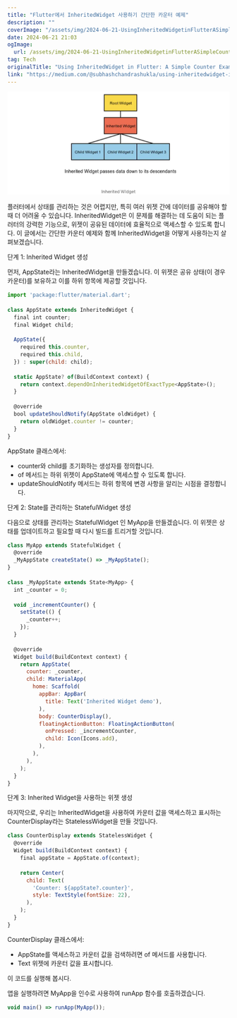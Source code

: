 ```yaml
---
title: "Flutter에서 InheritedWidget 사용하기 간단한 카운터 예제"
description: ""
coverImage: "/assets/img/2024-06-21-UsingInheritedWidgetinFlutterASimpleCounterExample_0.png"
date: 2024-06-21 21:03
ogImage:
  url: /assets/img/2024-06-21-UsingInheritedWidgetinFlutterASimpleCounterExample_0.png
tag: Tech
originalTitle: "Using InheritedWidget in Flutter: A Simple Counter Example"
link: "https://medium.com/@subhashchandrashukla/using-inheritedwidget-in-flutter-a-simple-counter-example-3eb0d03ca936"
---
```


![사진](/assets/img/2024-06-21-UsingInheritedWidgetinFlutterASimpleCounterExample_0.png)

플러터에서 상태를 관리하는 것은 어렵지만, 특히 여러 위젯 간에 데이터를 공유해야 할 때 더 어려울 수 있습니다. InheritedWidget은 이 문제를 해결하는 데 도움이 되는 플러터의 강력한 기능으로, 위젯이 공유된 데이터에 효율적으로 액세스할 수 있도록 합니다. 이 글에서는 간단한 카운터 예제와 함께 InheritedWidget을 어떻게 사용하는지 살펴보겠습니다.

단계 1: Inherited Widget 생성

먼저, AppState라는 InheritedWidget을 만들겠습니다. 이 위젯은 공유 상태(이 경우 카운터)를 보유하고 이를 하위 항목에 제공할 것입니다.

<div class="content-ad"></div>

```js
import 'package:flutter/material.dart';

class AppState extends InheritedWidget {
  final int counter;
  final Widget child;

  AppState({
    required this.counter,
    required this.child,
  }) : super(child: child);

  static AppState? of(BuildContext context) {
    return context.dependOnInheritedWidgetOfExactType<AppState>();
  }

  @override
  bool updateShouldNotify(AppState oldWidget) {
    return oldWidget.counter != counter;
  }
}
```

AppState 클래스에서:

- counter와 child를 초기화하는 생성자를 정의합니다.
- of 메서드는 하위 위젯이 AppState에 액세스할 수 있도록 합니다.
- updateShouldNotify 메서드는 하위 항목에 변경 사항을 알리는 시점을 결정합니다.

단계 2: State를 관리하는 StatefulWidget 생성

<div class="content-ad"></div>

다음으로 상태를 관리하는 StatefulWidget 인 MyApp을 만들겠습니다. 이 위젯은 상태를 업데이트하고 필요할 때 다시 빌드를 트리거할 것입니다.

```js
class MyApp extends StatefulWidget {
  @override
  _MyAppState createState() => _MyAppState();
}

class _MyAppState extends State<MyApp> {
  int _counter = 0;

  void _incrementCounter() {
    setState(() {
      _counter++;
    });
  }

  @override
  Widget build(BuildContext context) {
    return AppState(
      counter: _counter,
      child: MaterialApp(
        home: Scaffold(
          appBar: AppBar(
            title: Text('Inherited Widget demo'),
          ),
          body: CounterDisplay(),
          floatingActionButton: FloatingActionButton(
            onPressed: _incrementCounter,
            child: Icon(Icons.add),
          ),
        ),
      ),
    );
  }
}
```

단계 3: Inherited Widget을 사용하는 위젯 생성

마지막으로, 우리는 InheritedWidget을 사용하여 카운터 값을 액세스하고 표시하는 CounterDisplay라는 StatelessWidget을 만들 것입니다.

<div class="content-ad"></div>

```js
class CounterDisplay extends StatelessWidget {
  @override
  Widget build(BuildContext context) {
    final appState = AppState.of(context);

    return Center(
      child: Text(
        'Counter: ${appState?.counter}',
        style: TextStyle(fontSize: 22),
      ),
    );
  }
}
```

CounterDisplay 클래스에서:

- AppState를 액세스하고 카운터 값을 검색하려면 of 메서드를 사용합니다.
- Text 위젯에 카운터 값을 표시합니다.

이 코드를 실행해 봅시다.

<div class="content-ad"></div>

앱을 실행하려면 MyApp을 인수로 사용하여 runApp 함수를 호출하겠습니다.

```js
void main() => runApp(MyApp());
```
